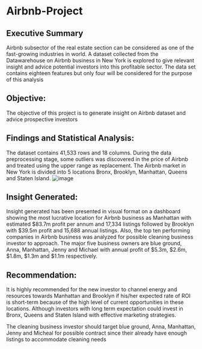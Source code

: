 # Airbnb-Project

## Executive Summary
Airbnb subsector of the real estate section can be considered as one of the fast-growing industries in world. A dataset collected from the Datawarehouse on Airbnb business in New York is explored to give relevant insight and advice potential investors into this profitable sector.
The data set contains eighteen features but only four will be considered for the purpose of this analysis

## Objective:
The objective of this project is to generate insight on Airbnb dataset and advice prospective investors

## Findings and Statistical Analysis:
The dataset contains 41,533 rows and 18 columns. During the data preprocessing stage, some outliers was discovered in the price of Airbnb and treated using the upper range as replacement. The Airbnb market in New York is divided into 5 locations Bronx, Brooklyn, Manhattan, Queens and Staten Island.
![image](https://user-images.githubusercontent.com/128179012/227308613-dffe5db0-e8fb-4132-8bf0-9df1dc8f6772.png)

## Insight Generated:
Insight generated has been presented in visual format on a dashboard showing the most lucrative location for Airbnb business as Manhattan with estimated $83.7m profit per annum and 17,334 listings followed by Brooklyn with $39.5m profit and 15,688 annual listings. Also, the top ten performing companies in Airbnb business was analyzed for possible cleaning business investor to approach. The major five business owners are blue ground, Anna, Manhattan, Jenny and Michael with annual profit of $5.3m, $2.6m, $1.8m, $1.3m and $1.1m respectively.

## Recommendation:
It is highly recommended for the new investor to channel energy and resources towards Manhattan and Brooklyn if his/her expected rate of ROI is short-term because of the high level of current opportunities in these locations. Although investors with long term expectation could invest in Bronx, Queens and Staten Island with effective marketing strategies.

The cleaning business investor should target blue ground, Anna, Manhattan, Jenny and Micheal for possible contract since their already have enough listings to accommodate cleaning needs
